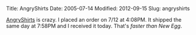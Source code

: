 Title: AngryShirts
Date: 2005-07-14
Modified: 2012-09-15
Slug: angryshirts

<a href="http://angryshirts.com/" >AngryShirts</a> is crazy. I placed an order on 7/12 at 4:08PM. It shipped the same day at 7:58PM and I received it today.
That's <i>faster than New Egg</i>.
